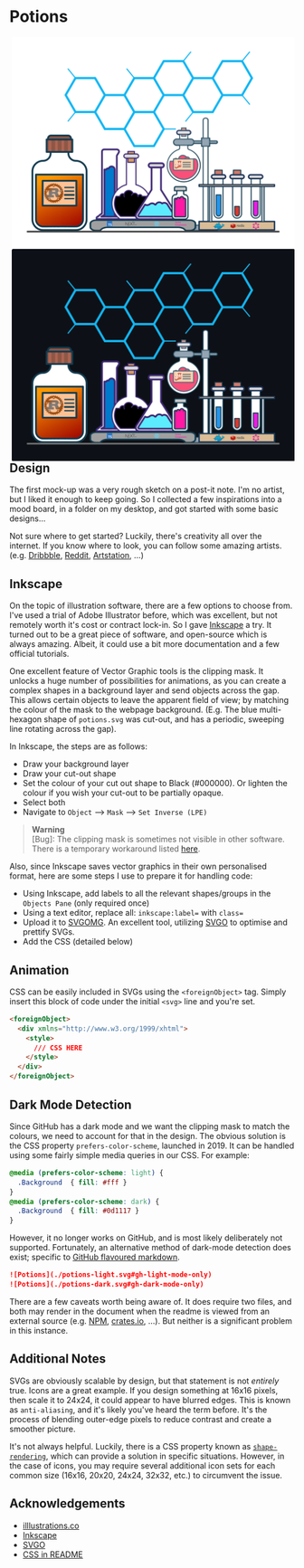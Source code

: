 # Potions

<img align="right" width="500" src="https://raw.githubusercontent.com/NashJames/Potions/master/src/potions-light.svg?sanitize=true#gh-light-mode-only" />
<img align="right" width="500" src="https://raw.githubusercontent.com/NashJames/Potions/master/src/potions-dark.svg?sanitize=true#gh-dark-mode-only" />

## Design

The first mock-up was a very rough sketch on a post-it note. I'm no artist, but I liked it enough to keep going. So I collected a few inspirations into a mood board, in a folder on my desktop, and got started with some basic designs...

Not sure where to get started? Luckily, there's creativity all over the internet. If you know where to look, you can follow some amazing artists. (e.g. [Dribbble](https://dribbble.com/shots/5781741-Potion-of-Wisdom-Speedpaint), [Reddit](https://www.reddit.com/r/Design/comments/b68bvu/heres_a_quick_breakdowntutorial_on_how_i_animate/), [Artstation](https://www.artstation.com/artwork/9m18kN), ...)

## Inkscape

On the topic of illustration software, there are a few options to choose from. I've used a trial of Adobe Illustrator before, which was excellent, but not remotely worth it's cost or contract lock-in. So I gave [Inkscape](https://inkscape.org/) a try. It turned out to be a great piece of software, and open-source which is always amazing. Albeit, it could use a bit more documentation and a few official tutorials.

One excellent feature of Vector Graphic tools is the clipping mask. It unlocks a huge number of possibilities for animations, as you can create a complex shapes in a background layer and send objects across the gap. This allows certain objects to leave the apparent field of view; by matching the colour of the mask to the webpage background. (E.g. The blue multi-hexagon shape of `potions.svg` was cut-out, and has a periodic, sweeping line rotating across the gap).

<!-- **To create a clipping mask:**  -->

In Inkscape, the steps are as follows:

- Draw your background layer
- Draw your cut-out shape
- Set the colour of your cut out shape to Black (#000000). Or lighten the colour if you wish your cut-out to be partially opaque.
- Select both
- Navigate to `Object` --> `Mask` --> `Set Inverse (LPE)`

> **Warning** <br> [Bug]: The clipping mask is sometimes not visible in other software. There is a temporary workaround listed [here](https://gitlab.com/inkscape/inkscape/-/issues/3183).

Also, since Inkscape saves vector graphics in their own personalised format, here are some steps I use to prepare it for handling code:

- Using Inkscape, add labels to all the relevant shapes/groups in the `Objects Pane` (only required once)
- Using a text editor, replace all: `inkscape:label=` with `class=`
- Upload it to [SVGOMG](https://jakearchibald.github.io/svgomg/). An excellent tool, utilizing [SVGO](https://github.com/svg/svgo) to optimise and prettify SVGs.
- Add the CSS (detailed below)

## Animation

CSS can be easily included in SVGs using the `<foreignObject>` tag. Simply insert this block of code under the initial `<svg>` line and you're set.

```html
<foreignObject>
  <div xmlns="http://www.w3.org/1999/xhtml">
    <style>
      /// CSS HERE
    </style>
  </div>
</foreignObject>
```

## Dark Mode Detection

Since GitHub has a dark mode and we want the clipping mask to match the colours, we need to account for that in the design. The obvious solution is the CSS property `prefers-color-scheme`, launched in 2019. It can be handled using some fairly simple media queries in our CSS. For example:

<!-- prettier-ignore -->
```css
@media (prefers-color-scheme: light) {
  .Background  { fill: #fff }
}
@media (prefers-color-scheme: dark) {
  .Background  { fill: #0d1117 } 
}
```

However, it no longer works on GitHub, and is most likely deliberately not supported. Fortunately, an alternative method of dark-mode detection does exist; specific to [GitHub flavoured markdown](https://docs.github.com/en/get-started/writing-on-github/getting-started-with-writing-and-formatting-on-github/basic-writing-and-formatting-syntax#specifying-the-theme-an-image-is-shown-to).

```md
![Potions](./potions-light.svg#gh-light-mode-only)
![Potions](./potions-dark.svg#gh-dark-mode-only)
```

There are a few caveats worth being aware of. It does require two files, and both may render in the document when the readme is viewed from an external source (e.g. [NPM](https://www.npmjs.com/), [crates.io](https://crates.io/), ...). But neither is a significant problem in this instance.

## Additional Notes

SVGs are obviously scalable by design, but that statement is not _entirely_ true. Icons are a great example. If you design something at 16x16 pixels, then scale it to 24x24, it could appear to have blurred edges. This is known as `anti-aliasing`, and it's likely you've heard the term before. It's the process of blending outer-edge pixels to reduce contrast and create a smoother picture.

It's not always helpful. Luckily, there is a CSS property known as [`shape-rendering`](https://developer.mozilla.org/en-US/docs/Web/SVG/Attribute/shape-rendering), which can provide a solution in specific situations. However, in the case of icons, you may require several additional icon sets for each common size (16x16, 20x20, 24x24, 32x32, etc.) to circumvent the issue.

## Acknowledgements

- [illlustrations.co](https://illlustrations.co/)
- [Inkscape](https://inkscape.org/)
- [SVGO](https://github.com/svg/svgo)
- [CSS in README](https://github.com/sindresorhus/css-in-readme-like-wat)
